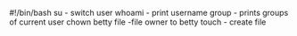 #!/bin/bash
su - switch user
whoami - print username
group - prints groups of current user
chown betty file -file owner to betty
touch - create file
